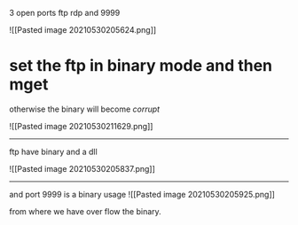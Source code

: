 3 open ports
ftp 
rdp and
9999 


![[Pasted image 20210530205624.png]]

# set the ftp in binary mode and then mget

otherwise the binary will become *corrupt*

![[Pasted image 20210530211629.png]]


--------
ftp have binary and a dll

![[Pasted image 20210530205837.png]]

--------------
and port 9999 is a binary usage
![[Pasted image 20210530205925.png]]

from where we have over flow the binary.

